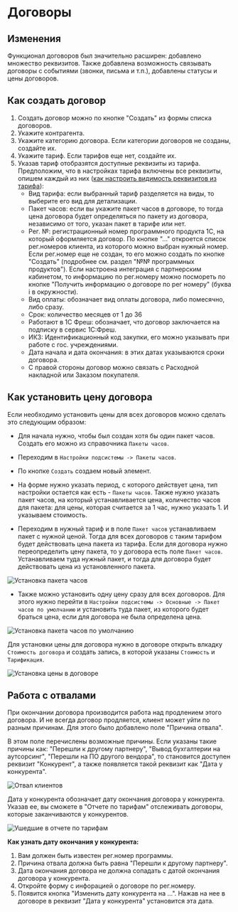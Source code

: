 # Договоры

## Изменения

Функционал договоров был значительно расширен: добавлено множество реквизитов.
Также добавлена возможность связывать договоры с событиями (звонки, письма и т.п.), добавлены статусы и цены договоров.

## Как создать договор

1. Создать договор можно по кнопке "Создать" из формы списка договоров.
2. Укажите контрагента.
3. Укажите категорию договора. Если категории договоров не созданы, создайте их.
4. Укажите тариф. Если тарифов еще нет, создайте их.
5. Указав тариф отобразятся доступные реквизиты из тарифа. Предположим, что в настройках тарифа включены все реквизиты, опишем каждый из них ([как настроить видимость реквизитов из тарифа](https://sorokinltd.github.io/franchisee-manag-doc.github.io/docs/tariffs#раздел-реквизиты-на-форме)):
    * Вид тарифа: если выбранный тариф разделяется на виды, то выберите его вид для детализации.
    * Пакет часов: если вы укажите пакет часов в договоре, то тогда цена договора будет определяться по пакету из договора, независимо от того, указан пакет в тарифе или нет.
    * Рег. №: регистрационный номер программного продукта 1С, на который оформляется договор.
    По кнопке "..." откроется список рег.номеров клиента, из которого можно выбран нужный номер.
    Если рег.номер еще не создан, то его можно создать по кнопке "Создать" (подробнее см. раздел "№№ программных продуктов").
    Если настроена интеграция с партнерским кабинетом, то информацию по рег.номеру можно посмореть по кнопке "Получить информацию о договоре по рег номеру" (буква i в окружности).
    * Вид оплаты: обозначает вид оплаты договора, либо помесячно, либо сразу.
    * Срок: количество месяцев от 1 до 36
    * Работают в 1С Фреш: обозначает, что договор заключается на подписку в сервис 1С:Фреш.
    * ИКЗ: Идентификационный код закупки, его можно указывать при работе с гос. учреждениями.
    * Дата начала и дата окончания: в этих датах указываются сроки договора.
    * С правой стороны договор можно связать с Расходной накладной или Заказом покупателя.

## Как установить цену договора

Если необходимо установить цены для всех договоров можно сделать это следующим образом:
    
* Для начала нужно, чтобы был создан хотя бы один пакет часов. Создать его можно из справочника `Пакеты часов`.

* Переходим в `Настройки подсистемы -> Пакеты часов`.

* По кнопке `Создать` создаем новый элемент.

* На форме нужно указать период, с которого действует цена, тип настройки остается как есть - `Пакеты часов`. Также нужно указать пакет часов, на который устанавливается цена, количество часов для пакета: для цены, которая считается за 1 час, нужно указать 1. И указываем стоимость.

* Переходим в нужный тариф и в поле `Пакет часов` устанавливаем пакет с нужной ценой. Тогда для всех договоров с таким тарифом будет действовать цена пакета из тарифа. Если для договора нужно переопределить цену пакета, то у договора есть поле `Пакет часов`. Устанавливаем туда нужный пакет, и тогда для договора будет действовать цена из установленного пакета.

![Установка пакета часов](https://sorokinltd.github.io/franchisee-manag-doc.github.io/img/set-package.png)

* Также можно установить одну цену сразу для всех договоров. Для этого нужно перейти в `Настройки подсистемы -> Основные -> Пакет часов по умолчанию` и установить туда пакет, из которого будет браться цена, если для договора не была определена цена.

![Установка пакета часов по умолчанию](https://sorokinltd.github.io/franchisee-manag-doc.github.io/img/default-package.png)

Для установки цены для договора нужно в договоре открыть влкадку `Стоимость договора` и создать запись, в которой указаны `Стоимость` и `Тарификация`.

![Установка цены в договоре](https://sorokinltd.github.io/franchisee-manag-doc.github.io/img/price-contract.png)

## Работа с отвалами

При окончании договора производится работа над продлением этого договора. И не всегда договор продляется, клиент может уйти по разным причинам. Для этого было добавлено поле "Причина отвала".

В этом поле перечислены возможные причины. Если указаны такие причины как: "Перешли к другому партнеру", "Вывод бухгалтерии на аутсорсинг", "Перешли на ПО другого вендора", то становится доступен реквизит "Конкурент", а также появляется такой реквизит как "Дата у конкурента". 

![Отвал клиентов](https://sorokinltd.github.io/franchisee-manag-doc.github.io/img/leave-customers.png)    

Дата у конкурента обозначает дату окончания договора у конкурента. Указав ее, вы сможете в "Отчете по тарифам" отслеживать договоры, которые заканчиваются у конкурентов.

![Ушедшие в отчете по тарифам](https://sorokinltd.github.io/franchisee-manag-doc.github.io/img/report-leave.png)

 **Как узнать дату окончания у конкурента:**
 
 1. Вам должен быть известен рег.номер программы.
 2. Причина отвала должна быть равна "Перешли к другому партнеру".
 3. Дата окончания договора не должна сопадать с датой окончания договора у конкурента.
 4. Откройте форму с инфорацией о договоре по рег.номеру. 
 5. Появится кнопка "Изменить дату конкурента на ...". Нажав на нее в договоре в реквизит "Дата у конкурента" установится эта дата.
